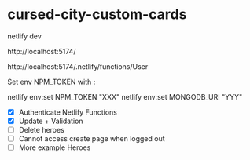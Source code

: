 # cursed-city-custom-cards

netlify dev

http://localhost:5174/

http://localhost:5174/.netlify/functions/User

Set env NPM_TOKEN with :

netlify env:set NPM_TOKEN "XXX"
netlify env:set MONGODB_URI "YYY"

- [x] Authenticate Netlify Functions
- [x] Update + Validation
- [ ] Delete heroes
- [ ] Cannot access create page when logged out
- [ ] More example Heroes
